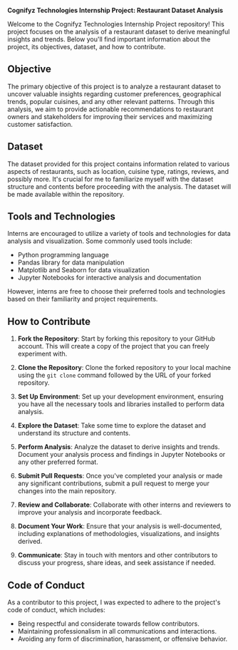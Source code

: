**Cognifyz Technologies Internship Project: Restaurant Dataset Analysis**

Welcome to the Cognifyz Technologies Internship Project repository! This project focuses on the analysis of a restaurant dataset to derive meaningful insights and trends. Below you'll find important information about the project, its objectives, dataset, and how to contribute.

## Objective
The primary objective of this project is to analyze a restaurant dataset to uncover valuable insights regarding customer preferences, geographical trends, popular cuisines, and any other relevant patterns. Through this analysis, we aim to provide actionable recommendations to restaurant owners and stakeholders for improving their services and maximizing customer satisfaction.

## Dataset
The dataset provided for this project contains information related to various aspects of restaurants, such as location, cuisine type, ratings, reviews, and possibly more. It's crucial for me to familiarize myself with the dataset structure and contents before proceeding with the analysis. The dataset will be made available within the repository.

## Tools and Technologies
Interns are encouraged to utilize a variety of tools and technologies for data analysis and visualization. Some commonly used tools include:
- Python programming language
- Pandas library for data manipulation
- Matplotlib and Seaborn for data visualization
- Jupyter Notebooks for interactive analysis and documentation

However, interns are free to choose their preferred tools and technologies based on their familiarity and project requirements.

## How to Contribute
1. **Fork the Repository**: Start by forking this repository to your GitHub account. This will create a copy of the project that you can freely experiment with.

2. **Clone the Repository**: Clone the forked repository to your local machine using the `git clone` command followed by the URL of your forked repository.

3. **Set Up Environment**: Set up your development environment, ensuring you have all the necessary tools and libraries installed to perform data analysis.

4. **Explore the Dataset**: Take some time to explore the dataset and understand its structure and contents.

5. **Perform Analysis**: Analyze the dataset to derive insights and trends. Document your analysis process and findings in Jupyter Notebooks or any other preferred format.

6. **Submit Pull Requests**: Once you've completed your analysis or made any significant contributions, submit a pull request to merge your changes into the main repository.

7. **Review and Collaborate**: Collaborate with other interns and reviewers to improve your analysis and incorporate feedback.

8. **Document Your Work**: Ensure that your analysis is well-documented, including explanations of methodologies, visualizations, and insights derived.

9. **Communicate**: Stay in touch with mentors and other contributors to discuss your progress, share ideas, and seek assistance if needed.

## Code of Conduct
As a contributor to this project, I was expected to adhere to the project's code of conduct, which includes:
- Being respectful and considerate towards fellow contributors.
- Maintaining professionalism in all communications and interactions.
- Avoiding any form of discrimination, harassment, or offensive behavior.
